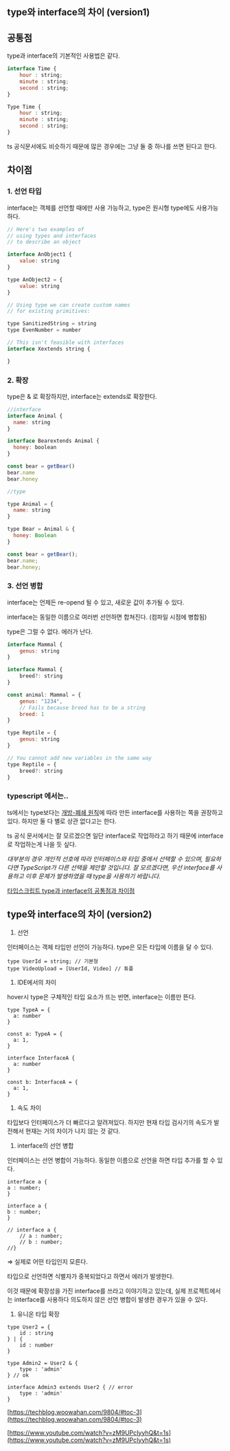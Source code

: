 
## type와 interface의 차이 (version1)

## 공통점

type과 interface의 기본적인 사용법은 같다.

```jsx
interface Time {
	hour : string;
    minute : string;
    second : string;
}

Type Time {
	hour : string;
    minute : string;
    second : string;
}
```

ts 공식문서에도 비슷하기 때문에 많은 경우에는 그냥 둘 중 하나를 쓰면 된다고 한다.

## 차이점

### 1. 선언 타입

interface는 객체를 선언할 때에만 사용 가능하고, type은 원시형 type에도 사용가능하다.

```jsx
// Here's two examples of
// using types and interfaces
// to describe an object

interface AnObject1 {
    value: string
}

type AnObject2 = {
    value: string
}

// Using type we can create custom names
// for existing primitives:

type SanitizedString = string
type EvenNumber = number

// This isn't feasible with interfaces
interface Xextends string {

}
```

### 2. 확장

type은 & 로 확장하지만, interface는 extends로 확장한다. 

```jsx
//interface
interface Animal {
  name: string
}

interface Bearextends Animal {
  honey: boolean
}

const bear = getBear()
bear.name
bear.honey

//type

type Animal = {
  name: string
}

type Bear = Animal & {
  honey: Boolean
}

const bear = getBear();
bear.name;
bear.honey;
```

### 3. 선언 병합

interface는 언제든 re-opend 될 수 있고, 새로운 값이 추가될 수 있다.

interface는 동일한 이름으로 여러번 선언하면 합쳐진다. (컴파일 시점에 병합됨)

type은 그럴 수 없다. 에러가 난다. 

```jsx
interface Mammal {
    genus: string
}

interface Mammal {
    breed?: string
}

const animal: Mammal = {
    genus: "1234",
    // Fails because breed has to be a string
    breed: 1
}

type Reptile = {
    genus: string
}

// You cannot add new variables in the same way
type Reptile = {
    breed?: string
}
```

### typescript 에서는..

ts에서는 type보다는 [개방-폐쇄 원칙](https://ko.wikipedia.org/wiki/%EA%B0%9C%EB%B0%A9-%ED%8F%90%EC%87%84_%EC%9B%90%EC%B9%99)에 따라 만든 interface를 사용하는 쪽을 권장하고 있다. 하지만 둘 다 별로 상관 없다고는 한다.

ts 공식 문서에서는 잘 모르겠으면 일단 interface로 작업하라고 하기 때문에 interface로 작업하는게 나을 듯 싶다.

*대부분의 경우 개인적 선호에 따라 인터페이스와 타입 중에서 선택할 수 있으며, 필요하다면 TypeScript가 다른 선택을 제안할 것입니다. 잘 모르겠다면, 우선 interface를 사용하고 이후 문제가 발생하였을 때 type을 사용하기 바랍니다.*

[타입스크립트 type과 interface의 공통점과 차이점](https://yceffort.kr/2021/03/typescript-interface-vs-type)




## type와 interface의 차이 (version2)


1. 선언

인터페이스는 객체 타입만 선언이 가능하다. type은 모든 타입에 이름을 달 수 있다. 

```tsx
type UserId = string; // 기본형
type VideoUpload = [UserId, Video] // 튜플
```

1. IDE에서의 차이 

hover시 type은 구체적인 타입 요소가 뜨는 반면, interface는 이름만 뜬다. 

```tsx
type TypeA = {
  a: number
}

const a: TypeA = {
  a: 1,
}

interface InterfaceA {
  a: number
}

const b: InterfaceA = {
  a: 1,
}
```

1. 속도 차이

타입보다 인터페이스가 더 빠르다고 알려져있다. 하지만 현재 타입 검사기의 속도가 발전해서 현재는 거의 차이가 나지 않는 것 같다. 

1. interface의 선언 병합

인터페이스는 선언 병합이 가능하다. 동일한 이름으로 선언을 하면 타입 추가를 할 수 있다.

```tsx
interface a {
a : number;
}

interface a {
b : number;
}

// interface a {
	// a : number;
	// b : number;
//}
```

⇒ 실제로 어떤 타입인지 모른다. 

타입으로 선언하면 식별자가 중복되었다고 하면서 에러가 발생한다. 

이것 때문에 확장성을 가진 interface를 쓰라고 이야기하고 있는데, 실제 프로젝트에서는 interface를 사용하다 의도하지 않은 선언 병합이 발생한 경우가 있을 수 있다. 

1. 유니온 타입 확장

```tsx
type User2 = {
	id : string
} | {
	id : number
}

type Admin2 = User2 & {
	type : 'admin'
} // ok

interface Admin3 extends User2 { // error 
	type : 'admin'
}
```

[https://techblog.woowahan.com/9804/#toc-3](https://techblog.woowahan.com/9804/#toc-3)

[https://www.youtube.com/watch?v=zM9UPcIyyhQ&t=1s](https://www.youtube.com/watch?v=zM9UPcIyyhQ&t=1s)

